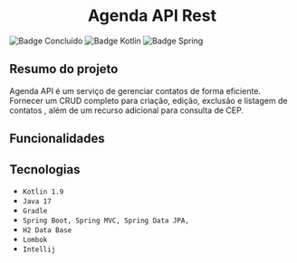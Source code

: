 <h1 align="center">Agenda API Rest</h1>

![Badge Concluído](https://img.shields.io/static/v1?label=Status&message=Desenvolvendo&color=red&style=for-the-badge)
![Badge Kotlin](https://img.shields.io/static/v1?label=Kotlin&message=1.9.25&color=purple&style=for-the-badge&logo=Kotlin)
![Badge Spring](https://img.shields.io/static/v1?label=SpringBoot&message=v3.4.3&color=brightgreen&style=for-the-badge&logo=SpringBoot)


## Resumo do projeto

Agenda API é um serviço de gerenciar contatos de forma eficiente. Fornecer um CRUD completo para criação, edição, exclusão e listagem de contatos , além de um recurso adicional para consulta de CEP.

## Funcionalidades
<!--
- `Autenticação`</br>
  Todos os recursos, exceto  **POST /auth/signup** e **GET /videos/free**, requerem clientes autenticados,
  o qual deve ser feita em todas as requisições via [basic auth](https://datatracker.ietf.org/doc/html/rfc7617),
  enviando o header _**Authorization: Basic username:password**_</br>

  - `Sign Up`: Cadastro de usuário através de um **POST /auth/signup** com os dados do usuário no corpo da requisição.
    Segue abaixo um exemplo do **corpo da requisição**.</br></br>

  ```json
    {
      "name" : "Lorem Ipsum",
      "email" : "lorem@email.com",
      "password" : "123456"
    }
  ```

- `Vídeos`
  - `Cadastrar`: Cadastro de vídeo através de um **POST /videos** com as informações de *title*, *description* e *url* do
    vídeo no corpo da requisição. Segue abaixo um exemplo do **corpo da requisição**.</br></br>

  ```json
    {
      "title": "vídeo xpto",
      "description": "descrição do vídeo xpto",
      "url": "http://www.xpto.com/duwehdiwehdhweuhd9487jh82"  
    }
  ```

  - `Buscar`: Busca paginada de vídeos através de um **GET /videos**. Opcional buscar por título com parâmetro *search* (e.g. **/videos?search=xpto**).
  Segue abaixo um exemplo do **corpo da resposta**.</br></br>
  
  ```json
    {
      "content": [
        {
            "id": 100,
            "title": "vídeo xpto",
            "description": "descrição do vídeo xpto",
            "url": "http://www.xpto.com/duwehdiwehdhweuhd9487jh82"
        }
      ],
      "pageable": {
        "sort": {
          "empty": false,
          "unsorted": false,
          "sorted": true
        },
        "offset": 0,
        "pageNumber": 0,
        "pageSize": 10,
        "paged": true,
        "unpaged": false
      },
      "last": true,
      "totalPages": 1,
      "totalElements": 1,
      "size": 10,
      "number": 0,
      "sort": {
        "empty": false,
        "unsorted": false,
        "sorted": true
      },
      "first": true,
      "numberOfElements": 1,
      "empty": false
    }
  ```

  - `Buscar por id`: Busca vídeo por id através de um **GET /videos/{ID}**, onde *{ID}* é o identificador do vídeo. 
  Segue abaixo um exemplo do **corpo da resposta**.</br></br>
  
  ```json
    {
      "id": 100,
      "title": "vídeo xpto",
      "description": "descrição do vídeo xpto",
      "url": "http://www.xpto.com/duwehdiwehdhweuhd9487jh82"
    }
  ```
  
  - `Buscar amostra`: Buscar últimos 5 vídeos adicionados através de um **GET /videos/free**, essa requisição _não_ requer autenticação.
    Segue abaixo um exemplo do **corpo da resposta**.</br></br>

  ```json
    [
      {
        "id": 12,
        "title": "Vídeo Comum 12",
        "description": "Vídeo comum 12",
        "url": "http://www.funnyvideos.com/d39167ge6gd6gf",
        "categoryId": 1
      },
      {
        "id": 11,
        "title": "Vídeo Comum 11",
        "description": "Vídeo Comum 11",
        "url": "http://www.xpto.com/f546h56h56h",
        "categoryId": 1
      },
      {
        "id": 10,
        "title": "Vídeo Comum 10",
        "description": "Vídeo comum 10",
        "url": "http://www.funnyvideos.com/n7j756unbgf",
        "categoryId": 1
      },
      {
        "id": 9,
        "title": "Vídeo Comum 9",
        "description": "Vídeo comum 9",
        "url": "http://www.funnyvideos.com/b3t24f3f",
        "categoryId": 1
      },
      {
        "id": 8,
        "title": "Vídeo Comum 8",
        "description": "Vídeo comum 8",
        "url": "http://www.funnyvideos.com/tts6gf",
        "categoryId": 1
      }
   ]
  ```

  - `Atualizar`: Atualizar vídeo através de um **PUT /videos/{ID}**, onde *{ID}* é o identificador do vídeo, 
  os novos dados do vídeo devem ser enviados no corpo da requisição. Segue abaixo um exemplo do **corpo da requisição**.</br></br>

  ```json
    {
      "title": "vídeo xpto atualizado",
      "description": "descrição do vídeo xpto atualizado",
      "url": "http://www.xpto.com/duwehdiwehdhweuhd9487jh82"  
    }
  ```

  - `Deletar`: Deletar vídeo através de um **DELETE /videos/{ID}**, onde *{ID}* é o identificador do vídeo.</br></br>

- `Categorias`
  - `Cadastrar`: Cadastro de categoria através de um **POST /categories** com as informações de *title* e *color* da
    categoria no corpo da requisição. Segue abaixo um exemplo do **corpo da requisição**.</br></br>

  ```json
    {
      "title": "Comédia xpto",
      "color": "f0aff0" 
    }
  ```

  - `Buscar`: Busca paginada de categorias através de um **GET /categories**. Segue abaixo um exemplo do **corpo da resposta**.</br></br>
  
  ```json
    {
      "content": [
        {
            "id": 55,
            "title": "Comédia xpto",
            "color": "f0aff0"
        }
      ],
      "pageable": {
        "sort": {
          "empty": false,
          "unsorted": false,
          "sorted": true
        },
        "offset": 0,
        "pageNumber": 0,
        "pageSize": 10,
        "paged": true,
        "unpaged": false
      },
      "last": true,
      "totalPages": 1,
      "totalElements": 1,
      "size": 10,
      "number": 0,
      "sort": {
        "empty": false,
        "unsorted": false,
        "sorted": true
      },
      "first": true,
      "numberOfElements": 1,
      "empty": false
    }
  ```
  
  - `Buscar vídeos por categoria`: Busca de vídeos por categoria através de um **GET /categories/{ID}/videos**, 
  onde *{ID}* é o identificador da categoria. Segue abaixo um exemplo do **corpo da resposta**.</br></br>

  ```json
    {
      "content": [
        {
            "id": 100,
            "title": "vídeo xpto",
            "description": "descrição do vídeo xpto",
            "url": "http://www.xpto.com/duwehdiwehdhweuhd9487jh82",
            "categoryId" : 55
        }
      ],
      "pageable": {
        "sort": {
          "empty": false,
          "unsorted": false,
          "sorted": true
        },
        "offset": 0,
        "pageNumber": 0,
        "pageSize": 10,
        "paged": true,
        "unpaged": false
      },
      "last": true,
      "totalPages": 1,
      "totalElements": 1,
      "size": 10,
      "number": 0,
      "sort": {
        "empty": false,
        "unsorted": false,
        "sorted": true
      },
      "first": true,
      "numberOfElements": 1,
      "empty": false
    }
  ```
  
  - `Buscar por id`: Busca categoria por id através de um **GET /categories/{ID}**, onde *{ID}* é o identificador da categoria. 
  Segue abaixo um exemplo do **corpo da resposta**.</br></br>

  ```json
    {
      "id": 55,
      "title": "Comédia xpto",
      "color": "f0aff0"  
    }
  ```

  - `Atualizar`: Atualizar categoria através de um **PUT /categories/{ID}**, onde *{ID}* é o identificador da categoria, 
  os novos dados da categoria devem ser enviados no corpo da requisição. Segue abaixo um exemplo do **corpo da requisição**.</br></br>

  ```json
    {
      "title": "Comédia XPTO",
      "color": "0f0ab4" 
    }
  ```

  - `Deletar`: Deletar categoria através de um **DELETE /categories/{ID}**, onde *{ID}* é o identificador da categoria.</br></br>

- `Usuários`
  - `Alterar senha`: Alterar senha do usuário através de um **PUT /users/password**. Segue abaixo um exemplo do **corpo da requisição**.</br></br>
  
  ```json
    {
      "oldPassword": "123456",
      "newPassword": "12345678", 
      "confirmPassword": "12345678" 
    }
  ```
  
  - `Buscar` Busca paginada de usuários através de um **GET /users**. **Apenas administradores podem realizar essa busca**.</br></br>
  - `Buscar por id`: Busca usuário por id através de um **GET /users/{ID}**, onde *{ID}* é o identificador do usuário.
    **Apenas administradores podem realizar essa busca**.</br></br>
  - `Deletar`: Deletar usuário através de um **DELETE /users/{ID}**, onde *{ID}* é o identificador do usuário.
    **Apenas administradores podem excluir usuários**.</br></br>
  
-->

<!--## Criar container docker da aplicação

Execute este aquivo [docker-compose.yml](https://github.com/Edson-Mendes/aluraflix-api/blob/main/docker-compose.yml). 
Que irá subir um container postgres .

  ```
    docker-compose -f docker-compose.yml up
  ```

Após subir os containers, acesse <http://localhost:22222/swagger-ui.html>.
-->
## Tecnologias
- `Kotlin 1.9`
- `Java 17`
- `Gradle`
- `Spring Boot, Spring MVC, Spring Data JPA,`
- `H2 Data Base`
- `Lombok`
- `Intellij`
